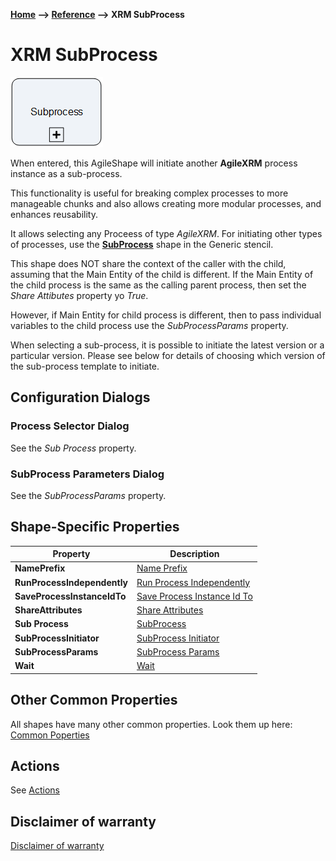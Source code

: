 __[Home](/) --> [Reference](/ref) --> XRM SubProcess__

# XRM SubProcess

![XRM SubProcess](media/XRMSubProcess.png)

When entered, this AgileShape will initiate another **AgileXRM** process instance as
a sub-process.

This functionality is useful for breaking complex processes to more manageable
chunks and also allows creating more modular processes, and enhances
reusability.

It allows selecting any Proceess of type *AgileXRM*. For initiating other types
of processes, use the **[SubProcess](SubProcess.md)** shape in the Generic stencil.

This shape does NOT share the context of the caller with the child, assuming
that the Main Entity of the child is different. If the Main Entity of the child 
process is the same as the calling parent process, then set the *Share Attibutes* property yo *True*.

However, if Main Entity for child process is different, then to pass individual
variables to the child process use the *SubProcessParams* property.

When selecting a sub-process, it is possible to initiate the latest version or a
particular version. Please see below for details of choosing which version of
the sub-process template to initiate.

## Configuration Dialogs

### Process Selector Dialog

See the *Sub Process* property.

### SubProcess Parameters Dialog

See the *SubProcessParams* property.

## Shape-Specific Properties

| Property | Description |
| -------- | ----------- |
| **NamePrefix**              | [Name Prefix](common/NamePrefix.md)              |
| **RunProcessIndependently** | [Run Process Independently](common/RunProcessIndependently.md) |
| **SaveProcessInstanceIdTo** | [Save Process Instance Id To](common/SaveProcessInstanceIdTo.md) |
| **ShareAttributes**         | [Share Attributes](common/ShareAttributes.md)         |
| **Sub Process**             | [SubProcess](common/SubProcess.md)             |
| **SubProcessInitiator**     | [SubProcess Initiator](common/SubProcessInitiator.md)     |
| **SubProcessParams**        | [SubProcess Params](common/SubProcessParams.md)        |
| **Wait**                    | [Wait](common/Wait.md)                    |


## Other Common Properties
All shapes have many other common properties. Look them up here: [Common Poperties](common/README.md)

## Actions
See [Actions](common/Actions.md)

## Disclaimer of warranty

[Disclaimer of warranty](../guides/common/DisclaimerOfWarranty.md)
